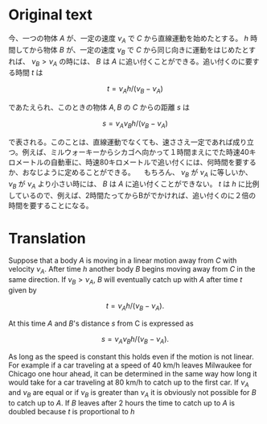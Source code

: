 # Original text

今、一つの物体 $A$ が、一定の速度 $\nu_A$ で $C$ から直線運動を始めたとする。 $h$ 時間してから物体 $B$ が、一定の速度 $\nu_B$ で $C$ から同じ向きに運動をはじめたとすれば、 $\nu_B \gt \nu_A$ の時には、 $B$ は $A$ に追い付くことができる。追い付くのに要する時間 $t$ は
```math
t=\nu_Ah/(\nu_B-\nu_A)
```
であたえられ、このときの物体 $A, B$ の $C$ からの距離 $s$ は
```math
s=\nu_A\nu_Bh/(\nu_B-\nu_A)
```
で表される。このことは、直線運動でなくても、速ささえ一定であれば成り立つ。例えば、ミルウォーキーからシカゴへ向かって１時間まえにでた時速40キロメートルの自動車に、時速80キロメートルで追い付くには、何時間を要するか、おなじように定めることができる。
　もちろん、 $\nu_B$ が $\nu_A$ に等しいか、 $\nu_B$ が $\nu_A$ より小さい時には、 $B$ は $A$ に追い付くことができない。 $t$ は $h$ に比例しているので、例えば、2時間たってからBがでかければ、追い付くのに２倍の時間を要することになる。

# Translation
Suppose that a body $A$ is moving in a linear motion away from $C$ with velocity $\nu_A$. After time $h$ another body $B$ begins moving away from $C$ in the same direction. If $\nu_B > \nu_A$, $B$ will eventually catch up with $A$ after time $t$ given by
```math
t=\nu_Ah/(\nu_B-\nu_A).
```
At this time $A$ and $B$'s distance $s$ from C is expressed as
```math
s=\nu_A\nu_Bh/(\nu_B-\nu_A).
```
As long as the speed is constant this holds even if the motion is not linear. For example if a car traveling at a speed of 40 km/h leaves Milwaukee for Chicago one hour ahead, it can be determined in the same way how long it would take for a car traveling at 80 km/h to catch up to the first car.
If $\nu_A$ and $\nu_B$ are equal or if $\nu_B$ is greater than $\nu_A$ it is obviously not possible for $B$ to catch up to $A$. If $B$ leaves after 2 hours the time to catch up to $A$ is doubled because $t$ is proportional to $h$ 